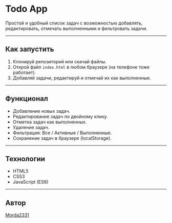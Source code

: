 # Todo App

Простой и удобный список задач с возможностью добавлять, редактировать, отмечать выполненными и фильтровать задачи.

---

## Как запустить

1. Клонируй репозиторий или скачай файлы.
2. Открой файл `index.html` в любом браузере (на телефоне тоже работает).
3. Добавляй задачи, редактируй и отмечай их как выполненные.

---

## Функционал

- Добавление новых задач.
- Редактирование задач по двойному клику.
- Отметка задач как выполненных.
- Удаление задач.
- Фильтрация: Все / Активные / Выполненные.
- Сохранение задач в браузере (localStorage).

---

## Технологии

- HTML5
- CSS3
- JavaScript (ES6)

---

## Автор

[Morda2331](https://github.com/Morda2331)
